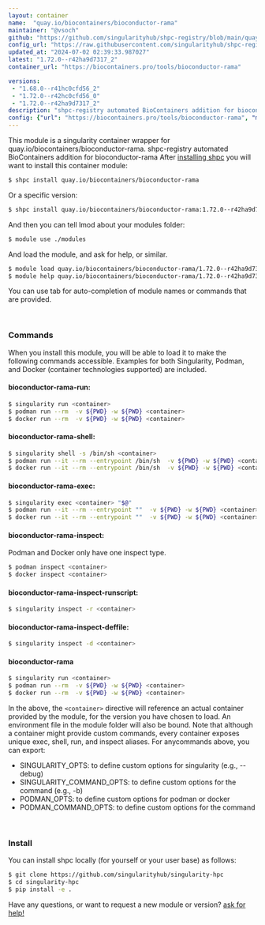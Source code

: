 ```yaml
---
layout: container
name:  "quay.io/biocontainers/bioconductor-rama"
maintainer: "@vsoch"
github: "https://github.com/singularityhub/shpc-registry/blob/main/quay.io/biocontainers/bioconductor-rama/container.yaml"
config_url: "https://raw.githubusercontent.com/singularityhub/shpc-registry/main/quay.io/biocontainers/bioconductor-rama/container.yaml"
updated_at: "2024-07-02 02:39:33.987027"
latest: "1.72.0--r42ha9d7317_2"
container_url: "https://biocontainers.pro/tools/bioconductor-rama"

versions:
 - "1.68.0--r41hc0cfd56_2"
 - "1.72.0--r42hc0cfd56_0"
 - "1.72.0--r42ha9d7317_2"
description: "shpc-registry automated BioContainers addition for bioconductor-rama"
config: {"url": "https://biocontainers.pro/tools/bioconductor-rama", "maintainer": "@vsoch", "description": "shpc-registry automated BioContainers addition for bioconductor-rama", "latest": {"1.72.0--r42ha9d7317_2": "sha256:607773286be23660540b33b8d11d12896c780b7a107dd4938f42487e36ad0400"}, "tags": {"1.68.0--r41hc0cfd56_2": "sha256:31d2c232e93d19a63983fc5dda4b325a1de1b033d789c4a25fd9be630b73129e", "1.72.0--r42hc0cfd56_0": "sha256:e65e8ed776e829fde5b5ebc0f72f20370319818c0dc2f2f2f88ef3243a6731f5", "1.72.0--r42ha9d7317_2": "sha256:607773286be23660540b33b8d11d12896c780b7a107dd4938f42487e36ad0400"}, "docker": "quay.io/biocontainers/bioconductor-rama"}
---
```


This module is a singularity container wrapper for quay.io/biocontainers/bioconductor-rama.
shpc-registry automated BioContainers addition for bioconductor-rama
After [installing shpc](#install) you will want to install this container module:


```bash
$ shpc install quay.io/biocontainers/bioconductor-rama
```

Or a specific version:

```bash
$ shpc install quay.io/biocontainers/bioconductor-rama:1.72.0--r42ha9d7317_2
```

And then you can tell lmod about your modules folder:

```bash
$ module use ./modules
```

And load the module, and ask for help, or similar.

```bash
$ module load quay.io/biocontainers/bioconductor-rama/1.72.0--r42ha9d7317_2
$ module help quay.io/biocontainers/bioconductor-rama/1.72.0--r42ha9d7317_2
```

You can use tab for auto-completion of module names or commands that are provided.

<br>

### Commands

When you install this module, you will be able to load it to make the following commands accessible.
Examples for both Singularity, Podman, and Docker (container technologies supported) are included.

#### bioconductor-rama-run:

```bash
$ singularity run <container>
$ podman run --rm  -v ${PWD} -w ${PWD} <container>
$ docker run --rm  -v ${PWD} -w ${PWD} <container>
```

#### bioconductor-rama-shell:

```bash
$ singularity shell -s /bin/sh <container>
$ podman run --it --rm --entrypoint /bin/sh  -v ${PWD} -w ${PWD} <container>
$ docker run --it --rm --entrypoint /bin/sh  -v ${PWD} -w ${PWD} <container>
```

#### bioconductor-rama-exec:

```bash
$ singularity exec <container> "$@"
$ podman run --it --rm --entrypoint ""  -v ${PWD} -w ${PWD} <container> "$@"
$ docker run --it --rm --entrypoint ""  -v ${PWD} -w ${PWD} <container> "$@"
```

#### bioconductor-rama-inspect:

Podman and Docker only have one inspect type.

```bash
$ podman inspect <container>
$ docker inspect <container>
```

#### bioconductor-rama-inspect-runscript:

```bash
$ singularity inspect -r <container>
```

#### bioconductor-rama-inspect-deffile:

```bash
$ singularity inspect -d <container>
```



#### bioconductor-rama

```bash
$ singularity run <container>
$ podman run --rm  -v ${PWD} -w ${PWD} <container>
$ docker run --rm  -v ${PWD} -w ${PWD} <container>
```


In the above, the `<container>` directive will reference an actual container provided
by the module, for the version you have chosen to load. An environment file in the
module folder will also be bound. Note that although a container
might provide custom commands, every container exposes unique exec, shell, run, and
inspect aliases. For anycommands above, you can export:

 - SINGULARITY_OPTS: to define custom options for singularity (e.g., --debug)
 - SINGULARITY_COMMAND_OPTS: to define custom options for the command (e.g., -b)
 - PODMAN_OPTS: to define custom options for podman or docker
 - PODMAN_COMMAND_OPTS: to define custom options for the command

<br>

### Install

You can install shpc locally (for yourself or your user base) as follows:

```bash
$ git clone https://github.com/singularityhub/singularity-hpc
$ cd singularity-hpc
$ pip install -e .
```

Have any questions, or want to request a new module or version? [ask for help!](https://github.com/singularityhub/singularity-hpc/issues)